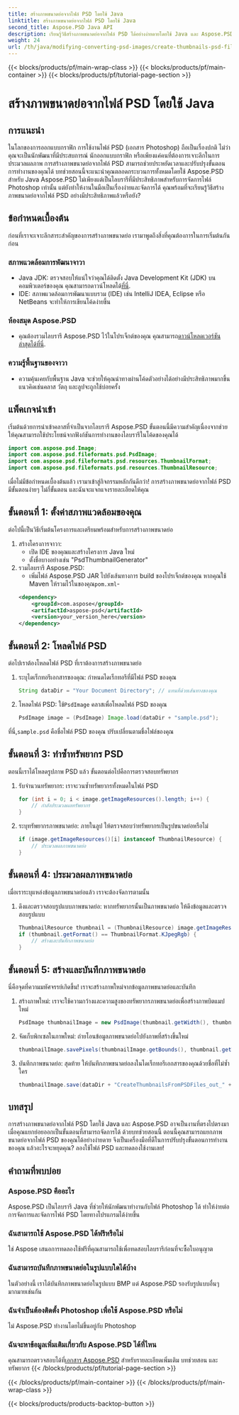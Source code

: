 ```yaml
---
title: สร้างภาพขนาดย่อจากไฟล์ PSD โดยใช้ Java
linktitle: สร้างภาพขนาดย่อจากไฟล์ PSD โดยใช้ Java
second_title: Aspose.PSD Java API
description: เรียนรู้วิธีสร้างภาพขนาดย่อจากไฟล์ PSD ได้อย่างง่ายดายโดยใช้ Java และ Aspose.PSD ปฏิบัติตามคำแนะนำทีละขั้นตอนของเราเพื่อการประมวลผลภาพที่ราบรื่น
weight: 24
url: /th/java/modifying-converting-psd-images/create-thumbnails-psd-files/
---
```


{{< blocks/products/pf/main-wrap-class >}}
{{< blocks/products/pf/main-container >}}
{{< blocks/products/pf/tutorial-page-section >}}

# สร้างภาพขนาดย่อจากไฟล์ PSD โดยใช้ Java

## การแนะนำ
ในโลกของการออกแบบกราฟิก การใช้งานไฟล์ PSD (เอกสาร Photoshop) ถือเป็นเรื่องปกติ ไม่ว่าคุณจะเป็นนักพัฒนาที่มีประสบการณ์ นักออกแบบกราฟิก หรือเพียงแค่คนที่ต้องการเจาะลึกในการประมวลผลภาพ การสร้างภาพขนาดย่อจากไฟล์ PSD สามารถช่วยประหยัดเวลาและปรับปรุงขั้นตอนการทำงานของคุณได้ บทช่วยสอนนี้จะแนะนำคุณตลอดกระบวนการทั้งหมดโดยใช้ Aspose.PSD สำหรับ Java Aspose.PSD ไม่เพียงแต่เป็นไลบรารีที่มีประสิทธิภาพสำหรับการจัดการไฟล์ Photoshop เท่านั้น แต่ยังทำให้งานในมือเป็นเรื่องง่ายและจัดการได้ คุณพร้อมที่จะเรียนรู้วิธีสร้างภาพขนาดย่อจากไฟล์ PSD อย่างมีประสิทธิภาพแล้วหรือยัง?
## ข้อกำหนดเบื้องต้น
ก่อนที่เราจะเจาะลึกสาระสำคัญของการสร้างภาพขนาดย่อ เรามาพูดถึงสิ่งที่คุณต้องการในการเริ่มต้นกันก่อน
### สภาพแวดล้อมการพัฒนาจาวา
-  Java JDK: ตรวจสอบให้แน่ใจว่าคุณได้ติดตั้ง Java Development Kit (JDK) บนคอมพิวเตอร์ของคุณ คุณสามารถดาวน์โหลดได้[ที่นี่](https://www.oracle.com/java/technologies/javase-jdk11-downloads.html).
- IDE: สภาพแวดล้อมการพัฒนาแบบรวม (IDE) เช่น IntelliJ IDEA, Eclipse หรือ NetBeans จะทำให้การเขียนโค้ดง่ายขึ้น
### ห้องสมุด Aspose.PSD
- คุณต้องรวมไลบรารี Aspose.PSD ไว้ในโปรเจ็กต์ของคุณ คุณสามารถ[ดาวน์โหลดเวอร์ชันล่าสุดได้ที่นี่](https://releases.aspose.com/psd/java/).
### ความรู้พื้นฐานของจาวา
- ความคุ้นเคยกับพื้นฐาน Java จะช่วยให้คุณนำทางผ่านโค้ดตัวอย่างได้อย่างมีประสิทธิภาพมากขึ้น แนวคิดเช่นคลาส วัตถุ และลูปจะถูกใช้บ่อยครั้ง
## แพ็คเกจนำเข้า
เริ่มต้นด้วยการนำเข้าคลาสที่จำเป็นจากไลบรารี Aspose.PSD ขั้นตอนนี้มีความสำคัญเนื่องจากช่วยให้คุณสามารถใช้ประโยชน์จากฟังก์ชันการทำงานของไลบรารีในโค้ดของคุณได้
```java
import com.aspose.psd.Image;
import com.aspose.psd.fileformats.psd.PsdImage;
import com.aspose.psd.fileformats.psd.resources.ThumbnailFormat;
import com.aspose.psd.fileformats.psd.resources.ThumbnailResource;
```
เมื่อไม่มีข้อกำหนดเบื้องต้นแล้ว เรามาเข้าสู่กิจกรรมหลักกันดีกว่า! การสร้างภาพขนาดย่อจากไฟล์ PSD มีขั้นตอนง่ายๆ ไม่กี่ขั้นตอน และฉันจะแจกแจงรายละเอียดให้คุณ
## ขั้นตอนที่ 1: ตั้งค่าสภาพแวดล้อมของคุณ
ต่อไปนี้เป็นวิธีเริ่มต้นโครงการและเตรียมพร้อมสำหรับการสร้างภาพขนาดย่อ
1. สร้างโครงการจาวา:
   - เปิด IDE ของคุณและสร้างโครงการ Java ใหม่
   - ตั้งชื่อบางอย่างเช่น "PsdThumbnailGenerator"
2. รวมไลบรารี Aspose.PSD:
   -  เพิ่มไฟล์ Aspose.PSD JAR ไปยังเส้นทางการ build ของโปรเจ็กต์ของคุณ หากคุณใช้ Maven ให้รวมไว้ในของคุณ`pom.xml`-
     ```xml
     <dependency>
         <groupId>com.aspose</groupId>
         <artifactId>aspose-psd</artifactId>
         <version>your_version_here</version>
     </dependency>
     ```
## ขั้นตอนที่ 2: โหลดไฟล์ PSD
ต่อไปเราต้องโหลดไฟล์ PSD ที่เราต้องการสร้างภาพขนาดย่อ 
1. ระบุไดเร็กทอรีเอกสารของคุณ:
   กำหนดไดเร็กทอรีที่มีไฟล์ PSD ของคุณ
   ```java
   String dataDir = "Your Document Directory"; // แทนที่ด้วยเส้นทางของคุณ
   ```
2. โหลดไฟล์ PSD:
    ใช้`PsdImage` คลาสเพื่อโหลดไฟล์ PSD ของคุณ
   ```java
   PsdImage image = (PsdImage) Image.load(dataDir + "sample.psd");
   ```
 ที่นี่,`sample.psd` คือชื่อไฟล์ PSD ของคุณ ปรับเปลี่ยนตามชื่อไฟล์ของคุณ
## ขั้นตอนที่ 3: ทำซ้ำทรัพยากร PSD
ตอนนี้เราได้โหลดรูปภาพ PSD แล้ว ขั้นตอนต่อไปคือการตรวจสอบทรัพยากร
1. รับจำนวนทรัพยากร:
   เราจะวนซ้ำทรัพยากรทั้งหมดในไฟล์ PSD
   ```java
   for (int i = 0; i < image.getImageResources().length; i++) {
       // กำลังประมวลผลทรัพยากร
   }
   ```
   
2. ระบุทรัพยากรภาพขนาดย่อ:
   ภายในลูป ให้ตรวจสอบว่าทรัพยากรเป็นรูปขนาดย่อหรือไม่
   ```java
   if (image.getImageResources()[i] instanceof ThumbnailResource) {
       // ประมวลผลภาพขนาดย่อ
   }
   ```
## ขั้นตอนที่ 4: ประมวลผลภาพขนาดย่อ
เมื่อเราระบุแหล่งข้อมูลภาพขนาดย่อแล้ว เราจะต้องจัดการตามนั้น
1. ดึงและตรวจสอบรูปแบบภาพขนาดย่อ:
   หากทรัพยากรนั้นเป็นภาพขนาดย่อ ให้ดึงข้อมูลและตรวจสอบรูปแบบ
   ```java
   ThumbnailResource thumbnail = (ThumbnailResource) image.getImageResources()[i];
   if (thumbnail.getFormat() == ThumbnailFormat.KJpegRgb) {
       // สร้างและบันทึกภาพขนาดย่อ
   }
   ```
## ขั้นตอนที่ 5: สร้างและบันทึกภาพขนาดย่อ
นี่คือจุดที่ความมหัศจรรย์เกิดขึ้น! เราจะสร้างภาพใหม่จากข้อมูลภาพขนาดย่อและบันทึก
1. สร้างภาพใหม่:
   เราจะใช้ความกว้างและความสูงของทรัพยากรภาพขนาดย่อเพื่อสร้างภาพบิตแมปใหม่
   ```java
   PsdImage thumbnailImage = new PsdImage(thumbnail.getWidth(), thumbnail.getHeight());
   ```
2. จัดเก็บพิกเซลในภาพใหม่:
   ถ่ายโอนข้อมูลภาพขนาดย่อไปยังภาพที่สร้างขึ้นใหม่
   ```java
   thumbnailImage.savePixels(thumbnailImage.getBounds(), thumbnail.getThumbnailData());
   ```
3. บันทึกภาพขนาดย่อ:
   สุดท้าย ให้บันทึกภาพขนาดย่อลงในไดเร็กทอรีเอกสารของคุณด้วยชื่อที่ไม่ซ้ำใคร
   ```java
   thumbnailImage.save(dataDir + "CreateThumbnailsFromPSDFiles_out_" + i + ".bmp");
   ```

## บทสรุป
การสร้างภาพขนาดย่อจากไฟล์ PSD โดยใช้ Java และ Aspose.PSD อาจเป็นงานที่ตรงไปตรงมาเมื่อคุณแยกย่อยออกเป็นขั้นตอนที่สามารถจัดการได้ ด้วยบทช่วยสอนนี้ ตอนนี้คุณสามารถแยกภาพขนาดย่อจากไฟล์ PSD ของคุณได้อย่างง่ายดาย จึงเป็นเครื่องมือที่ดีในการปรับปรุงขั้นตอนการทำงานของคุณ แล้วอะไรจะหยุดคุณ? ลองใช้ไฟล์ PSD และทดลองใช้งานเลย!
## คำถามที่พบบ่อย
### Aspose.PSD คืออะไร
Aspose.PSD เป็นไลบรารี Java ที่ช่วยให้นักพัฒนาทำงานกับไฟล์ Photoshop ได้ ทำให้ง่ายต่อการจัดการและจัดการไฟล์ PSD โดยทางโปรแกรมได้ง่ายขึ้น
### ฉันสามารถใช้ Aspose.PSD ได้ฟรีหรือไม่
ใช่ Aspose เสนอการทดลองใช้ฟรีที่คุณสามารถใช้เพื่อทดสอบไลบรารีก่อนที่จะซื้อใบอนุญาต
### ฉันสามารถบันทึกภาพขนาดย่อในรูปแบบใดได้บ้าง
ในตัวอย่างนี้ เราได้บันทึกภาพขนาดย่อในรูปแบบ BMP แต่ Aspose.PSD รองรับรูปแบบอื่นๆ มากมายเช่นกัน
### ฉันจำเป็นต้องติดตั้ง Photoshop เพื่อใช้ Aspose.PSD หรือไม่
ไม่ Aspose.PSD ทำงานโดยไม่ขึ้นอยู่กับ Photoshop
### ฉันจะหาข้อมูลเพิ่มเติมเกี่ยวกับ Aspose.PSD ได้ที่ไหน
 คุณสามารถตรวจสอบได้ที่[เอกสาร Aspose.PSD](https://reference.aspose.com/psd/java/) สำหรับรายละเอียดเพิ่มเติม บทช่วยสอน และทรัพยากร
{{< /blocks/products/pf/tutorial-page-section >}}

{{< /blocks/products/pf/main-container >}}
{{< /blocks/products/pf/main-wrap-class >}}

{{< blocks/products/products-backtop-button >}}
